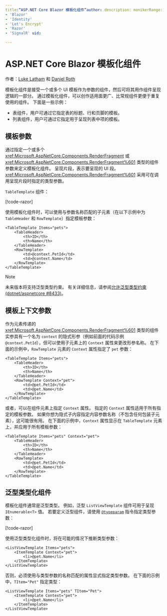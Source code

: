 ```yaml
---
title:“ASP.NET Core Blazor 模板化组件”author: description: monikerRange: ms.author: ms.custom: ms.date: no-loc:
- 'Blazor'
- 'Identity'
- 'Let's Encrypt'
- 'Razor'
- 'SignalR' uid: 

---
```

# <a name="aspnet-core-blazor-templated-components"></a>ASP.NET Core Blazor 模板化组件

作者：[Luke Latham](https://github.com/guardrex) 和 [Daniel Roth](https://github.com/danroth27)

模板化组件是接受一个或多个 UI 模板作为参数的组件，然后可将其用作组件呈现逻辑的一部分。 通过模板化组件，可以创作适用面更广、比常规组件更便于重复使用的组件。 下面是一些示例：

* 表组件，用户可通过它指定表的标题、行和页脚的模板。
* 列表组件，用户可通过它指定用于呈现列表中项的模板。

## <a name="template-parameters"></a>模板参数

通过指定一个或多个 <xref:Microsoft.AspNetCore.Components.RenderFragment> 或 <xref:Microsoft.AspNetCore.Components.RenderFragment%601> 类型的组件参数来定义模板化组件。 呈现片段，表示要呈现的 UI 段。 <xref:Microsoft.AspNetCore.Components.RenderFragment%601> 采用可在调用呈现片段时指定的类型参数。

`TableTemplate` 组件：

[!code-razor[](common/samples/3.x/BlazorWebAssemblySample/Components/TableTemplate.razor)]

使用模板化组件时，可以使用与参数名称匹配的子元素（在以下示例中为 `TableHeader` 和 `RowTemplate`）指定模板参数：

```razor
<TableTemplate Items="pets">
    <TableHeader>
        <th>ID</th>
        <th>Name</th>
    </TableHeader>
    <RowTemplate>
        <td>@context.PetId</td>
        <td>@context.Name</td>
    </RowTemplate>
</TableTemplate>
```

> [!NOTE]
> 未来版本将支持泛型类型约束。 有关详细信息，请参阅[允许泛型类型约束 (dotnet/aspnetcore #8433)](https://github.com/dotnet/aspnetcore/issues/8433)。

## <a name="template-context-parameters"></a>模板上下文参数

作为元素传递的 <xref:Microsoft.AspNetCore.Components.RenderFragment%601> 类型的组件实参具有一个名为 `context` 的隐式形参（例如前面的代码示例 `@context.PetId`），但可以使用子元素上的 `Context` 属性来更改形参名称。 在下面的示例中，`RowTemplate` 元素的 `Context` 属性指定了 `pet` 参数：

```razor
<TableTemplate Items="pets">
    <TableHeader>
        <th>ID</th>
        <th>Name</th>
    </TableHeader>
    <RowTemplate Context="pet">
        <td>@pet.PetId</td>
        <td>@pet.Name</td>
    </RowTemplate>
</TableTemplate>
```

或者，可以在组件元素上指定 `Context` 属性。 指定的 `Context` 属性适用于所有指定的模板参数。 如果你想为隐式子内容指定内容参数名称（不包含任何包装子元素），这可能很有用。 在下面的示例中，`Context` 属性显示在 `TableTemplate` 元素上，并应用于所有模板参数：

```razor
<TableTemplate Items="pets" Context="pet">
    <TableHeader>
        <th>ID</th>
        <th>Name</th>
    </TableHeader>
    <RowTemplate>
        <td>@pet.PetId</td>
        <td>@pet.Name</td>
    </RowTemplate>
</TableTemplate>
```

## <a name="generic-typed-components"></a>泛型类型化组件

模板化组件通常是泛型类型。 例如，泛型 `ListViewTemplate` 组件可用于呈现 `IEnumerable<T>` 值。 若要定义泛型组件，请使用 [`@typeparam`](xref:mvc/views/razor#typeparam) 指令指定类型参数：

[!code-razor[](common/samples/3.x/BlazorWebAssemblySample/Components/ListViewTemplate.razor)]

使用泛型类型化组件时，将在可能的情况下推断类型参数：

```razor
<ListViewTemplate Items="pets">
    <ItemTemplate Context="pet">
        <li>@pet.Name</li>
    </ItemTemplate>
</ListViewTemplate>
```

否则，必须使用与类型参数的名称匹配的属性显式指定类型参数。 在下面的示例中，`TItem="Pet"` 指定类型：

```razor
<ListViewTemplate Items="pets" TItem="Pet">
    <ItemTemplate Context="pet">
        <li>@pet.Name</li>
    </ItemTemplate>
</ListViewTemplate>
```
